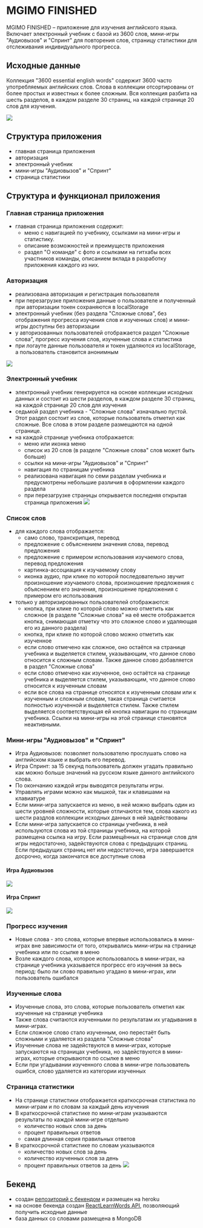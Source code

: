 # MGIMO FINISHED
MGIMO FINISHED – приложение для изучения английского языка. Включает электронный учебник с базой из 3600 слов, мини-игры "Аудиовызов" и "Спринт" для повторения слов, страницу статистики для отслеживания индивидуального прогресса.

## Исходные данные

Коллекция "3600 essential english words" содержит 3600 часто употребляемых английских слов. Слова в коллекции отсортированы от более простых и известных к более сложным. Вся коллекция разбита на шесть разделов, в каждом разделе 30 страниц, на каждой странице 20 слов для изучения.

![](https://raw.githubusercontent.com/mlatysheva/rslang/main/screenshots/screemshot-homepage.png?token=GHSAT0AAAAAABNAWL4GXPJRH3REXAKSJNV4YQREGIQ)
## Структура приложения

- главная страница приложения
- авторизация
- электронный учебник
- мини-игры "Аудиовызов" и "Спринт"
- страница статистики

## Структура и функционал приложения

### Главная страница приложения
  - главная страница приложения содержит:
    - меню с навигацией по учебнику, ссылками на мини-игры и статистику. 
    - описание возможностей и преимуществ приложения
    - раздел "О команде" с фото и ссылками на гитхабы всех участников команды, описанием вклада в разработку приложения каждого из них.

### Авторизация
  - реализована авторизация и регистрация пользователя
  - при перезагрузке приложения данные о пользователе и полученный при авторизации токен сохраняются в localStorage
  - электронный учебник (без раздела "Сложные слова", без отображения прогресса изучения слов и изученных слов) и мини-игры доступны без авторизации
  - у авторизованных пользователей отображается раздел "Сложные слова", прогресс изучения слов, изученные слова и статистика
  - при логауте данные пользователя и токен удаляются из localStorage, а пользователь становится анонимным

![](https://raw.githubusercontent.com/mlatysheva/rslang/main/screenshots/screenshot-signup.png?token=GHSAT0AAAAAABNAWL4GAAVCT5HCREVZYZ3UYQREJCQ)
### Электронный учебник
  - электронный учебник генерируется на основе коллекции исходных данных и состоит из шести разделов, в каждом разделе 30 страниц, на каждой странице 20 слов для изучения
  - седьмой раздел учебника - "Сложные слова" изначально пустой. Этот раздел состоит из слов, которые пользователь отметил как сложные. Все слова в этом разделе размещаются на одной странице.
  - на каждой странице учебника отображается:
    - меню или иконка меню
    - список из 20 слов (в разделе "Сложные слова" слов может быть больше)
    - ссылки на мини-игры "Аудиовызов" и "Спринт"
    - навигация по страницам учебника
    - реализована навигация по семи разделам учебника и предусмотрены небольшие различия в оформлении каждого раздела
    - при перезагрузке страницы открывается последняя открытая страница приложения
![](https://raw.githubusercontent.com/mlatysheva/rslang/main/screenshots/screenshot-book.png?token=GHSAT0AAAAAABNAWL4GOJV5W6ITOFXDUSVIYQREJRA)
### Список слов
  - для каждого слова отображается:
    - само слово, транскрипция, перевод
    - предложение с объяснением значения слова, перевод предложения
    - предложение с примером использования изучаемого слова, перевод предложения
    - картинка-ассоциация к изучаемому слову
    - иконка аудио, при клике по которой последовательно звучит произношение изучаемого слова, произношение предложения с объяснением его значения, произношение предложения с примером его использования  
  - только у авторизированных пользователей отображаются:
    - кнопка, при клике по которой слово можно отметить как сложное (в разделе "Сложные слова" на её месте отображается кнопка, снимающая отметку что это сложное слово и удаляющая его из данного раздела)
    - кнопка, при клике по которой слово можно отметить как изученное
    - если слово отмечено как сложное, оно остаётся на странице учебника и выделяется стилем, указывающим, что данное слово относится к сложным словам. Также данное слово добавляется в раздел "Сложные слова"
    - если слово отмечено как изученное, оно остаётся на странице учебника и выделяется стилем, указывающим, что данное слово относится к изученным словам
    - если все слова на странице относятся к изученным словам или к изученным и сложным словам, такая страница считается полностью изученной и выделяется стилем. Также стилем выделяется соответствующая ей кнопка навигации по страницам учебника. Ссылки на мини-игры на этой странице становятся неактивными. 

### Мини-игры "Аудиовызов" и "Спринт"

- Игра Аудиовызов: позволяет пользователю прослушать слово на английском языке и выбрать его перевод.
- Игра Спринт: за 15 секунд пользователь должен угадать правильно как можно больше значений на русском языке данного английского слова.
- По окончанию каждой игры выводятся результаты игры.
- Управлять играми можно как мышкой, так и клавишами на клавиатуре
- Если мини-игра запускается из меню, в ней можно выбрать один из шести уровней сложности, которые отличаются тем, слова какого из шести раздлов коллекции исходных данных в ней задействованы
- Если мини-игра запускается со страницы учебника, в ней используются слова из той страницы учебника, на которой размещена ссылка на игру. Если размещённых на странице слов для игры недостаточно, задействуются слова с предыдущих страниц. Если предыдущих страниц нет или недостаточно, игра завершается досрочно, когда закончатся все доступные слова

#### Игра Аудиовызов

![](https://raw.githubusercontent.com/mlatysheva/rslang/main/screenshots/screenshot-audiocall.png?token=GHSAT0AAAAAABNAWL4GCVY54OOM4QESMGR4YQREKQA)

#### Игра Спринт
![](https://raw.githubusercontent.com/mlatysheva/rslang/main/screenshots/screenshot-sprint.png?token=GHSAT0AAAAAABNAWL4HWZ76YNRT425Z3GRKYQRELCA)
###  Прогресс изучения

- Новые слова - это слова, которые впервые использовались в мини-играх вне зависимости от того, открывались мини-игры на странице учебника или по ссылке в меню
- Возле каждого слова, которое использовалось в мини-играх, на странице учебника указывается прогресс его изучения за весь период: было ли слово правильно угадано в мини-играх, или пользователь ошибался

### Изученные слова

- Изученные слова, это слова, которые пользователь отметил как изученные на странице учебника
- Также слова считаются изученными по результатам их угадывания в мини-играх. 
- Если сложное слово стало изученным, оно перестаёт быть сложными и удаляется из раздела "Сложные слова"
- Изученные слова не задействуются в мини-играх, которые запускаются на страницах учебника, но задействуются в мини-играх, которые открываются по ссылке в меню
- Если при угадывании изученного слова в мини-игре пользователь ошибся, слово удаляется из категории изученных

###  Страница статистики

- На странице статистики отображается краткосрочная статистика по мини-играм и по словам за каждый день изучения
- В краткосрочной статистике по мини-играм указываются результаты по каждой мини-игре отдельно
  - количество новых слов за день
  - процент правильных ответов 
  - самая длинная серия правильных ответов
- В краткосрочной статистике по словам указываются
  - количество новых слов за день
  - количество изученных слов за день
  - процент правильных ответов за день
![](https://raw.githubusercontent.com/mlatysheva/rslang/main/screenshots/screenshot-statistics.png?token=GHSAT0AAAAAABNAWL4GVOEZULAEKJZTEY5AYQRELOQ)
## Бекенд

- создан [репозиторий с бекендом](https://github.com/mlatysheva/react-rslang-be) и размещен на heroku
- на основе бекенда создан [ReactLearnWords API](https://rs-lang-mlatysheva.herokuapp.com/doc/#/Users%2FAggregatedWords/get_users__id__aggregatedWords__wordId_), позволяющий получить исходные данные
- база данных со словами размещена в MongoDB


